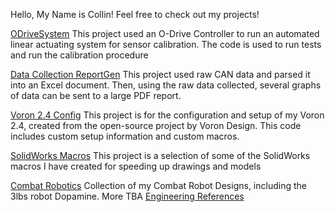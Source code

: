 Hello, My Name is Collin!
Feel free to check out my projects!

[ODriveSystem](https://github.com/Collin-Brock/ODriveSystem)
This project used an O-Drive Controller to run an automated linear actuating system for sensor calibration. The code is used to run tests and run the calibration procedure

[Data Collection ReportGen](https://github.com/Collin-Brock/Data-Collection-ReportGen)
This project used raw CAN data and parsed it into an Excel document. Then, using the raw data collected, several graphs of data can be sent to a large PDF report.

[Voron 2.4 Config](https://github.com/Collin-Brock/Voron2.4)
This project is for the configuration and setup of my Voron 2.4, created from the open-source project by Voron Design. This code includes custom setup information and custom macros.

[SolidWorks Macros](https://github.com/Collin-Brock/SolidWorks-Macros)
This project is a selection of some of the SolidWorks macros I have created for speeding up drawings and models

[Combat Robotics](https://github.com/Collin-Brock/Combat-Robotics)
Collection of my Combat Robot Designs, including the 3lbs robot Dopamine. More TBA
[Engineering References](https://github.com/Collin-Brock/Collin-Brock/blob/main/Engineering%20References.md)
